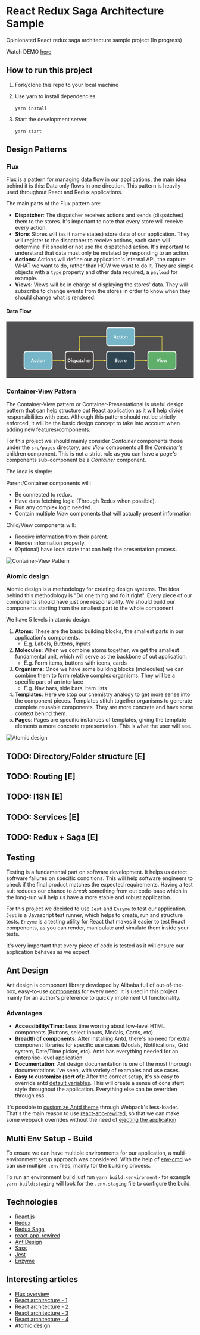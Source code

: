 # React Redux Saga Architecture Sample

Opinionated React redux saga architecture sample project (In progress)

Watch DEMO [here](https://gaboluque.github.io/react-redux-saga-architecture)


## How to run this project

1. Fork/clone this repo to your local machine
   
2. Use yarn to install dependencies
   
   `yarn install`
   
3. Start the development server

   `yarn start`


## Design Patterns

### Flux
Flux is a pattern for managing data flow in our applications, the main idea behind it is this: Data only flows in one 
direction. This pattern is heavily used throughout React and Redux applications.

The main parts of the Flux pattern are:
- **Dispatcher**: The dispatcher receives actions and sends (dispatches) them to the stores. It's important to note that
  every store will receive every action. 
- **Store**: Stores will (as it name states) store data of our application. They will register to the dispatcher to receive
  actions, each store will determine if it should or not use the dispatched action. It's important to understand that
  data must only be mutated by responding to an action.
- **Actions**: Actions will define our application's internal API, the capture WHAT we want to do, rather than HOW we
  want to do it. They are simple objects with a `type` property and other data required, a `payload` for example.
- **Views**: Views will be in charge of displaying the stores' data. They will subscribe to change events from the stores
  in order to know when they should change what is rendered.
  
#### Data Flow
![Data flow image](https://raw.githubusercontent.com/facebook/flux/master/examples/flux-concepts/flux-simple-f8-diagram-with-client-action-1300w.png)

### Container-View Pattern
The Container-View pattern or Container-Presentational is useful design pattern that can help structure
out React application as it will help divide responsibilities with ease. Although this pattern should not
be strictly enforced, it will be the basic design concept to take into account when adding new features/components.

For this project we should mainly consider _Container_ components those under the `src/pages` directory, and _View_
components all the _Container's_ children component. This is not a strict rule as you can have a _page's_ components
sub-component be a _Container_ component.

The idea is simple:

Parent/Container components will:
 - Be connected to redux.
 - Have data fetching logic (Through Redux when possible).
 - Run any complex logic needed.
 - Contain multiple _View_ components that will actually present information

Child/View components will:
 - Receive information from their parent.
 - Render information properly.
 - (Optional) have local state that can help the presentation process.

<img alt='Container-View Pattern' src="https://miro.medium.com/max/4800/1*DNZsESO8pf7enEfmhk5ibA.jpeg" data-canonical-src="https://miro.medium.com/max/4800/1*DNZsESO8pf7enEfmhk5ibA.jpeg" width="300" height="300" />

### Atomic design
Atomic design is a methodology for creating design systems. The idea behind this methodology is 
"Do one thing and fo it right". Every piece of our components should have just one responsibility.
We should build our components starting from the smallest part to the whole component.

We have 5 levels in atomic design: 

1. **Atoms**: These are the basic building blocks, the smallest parts in our application's components.
    - E.g. Labels, Buttons, Inputs
2. **Molecules**: When we combine atoms together, we get the smallest fundamental unit, which will serve as the 
   backbone of out application.
    - E.g. Form items, buttons with icons, cards
3. **Organisms**: Once we have some building blocks (molecules) we can combine them to form relative complex
   organisms. They will be a specific part of an interface
   - E.g. Nav bars, side bars, item lists
4. **Templates**: Here we stop our chemistry analogy to get more sense into the component pieces. Templates 
   stitch together organisms to generate complete reusable components. They are more concrete and have some context
   behind them.
4. **Pages**: Pages are specific instances of templates, giving the template elements a more concrete representation.
   This is what the user will see.

![Atomic design](https://miro.medium.com/max/4800/1*V5oi-JrH4RlEQuYdVrQXig.png)


## TODO: Directory/Folder structure [E]
## TODO: Routing [E]
## TODO: I18N [E]
## TODO: Services [E]
## TODO: Redux + Saga [E]
## Testing
Testing is a fundamental part on software development. It helps us detect software failures on specific conditions.
This will help software engineers to check if the final product matches the expected requirements. Having a test suit
reduces our chance to _break_ something from out code-base which in the long-run will help us have a more stable and robust
application.

For this project we decided to use `Jest` and `Enzyme` to test our application. `Jest` is a Javascript test runner, which helps
to create, run and structure tests. `Enzyme` is a testing utility for React that makes it easier to test
React components, as you can render, manipulate and simulate them inside your tests.

It's very important that every piece of code is tested as it will ensure our application behaves as we expect.

## Ant Design
Ant design is component library developed by Alibaba full of out-of-the-box, easy-to-use 
[components](https://ant.design/components/overview/) for every need. It is used in this project mainly for an 
author's preference to quickly implement UI functionality.

### Advantages
- **Accessibility/Time**: Less time worring about low-level HTML components (Buttons, select inputs, Modals, Cards, etc)
- **Breadth of components**: After installing Antd, there's no need for extra component libraries for specific use cases
  (Modals, Notifications, Grid system, Date/Time picker, etc). Antd has everything needed for an
  enterprise-level application
- **Documentation**: Ant design documentation is one of the most thorough documentations I've seen, with variety of examples
  and use cases.
- **Easy to customize (sort of)**: After the correct setup, it's so easy to override antd [default variables](https://github.com/ant-design/ant-design/blob/master/components/style/themes/default.less).
  This will create a sense of consistent style throughout the application. Everything else can be overriden through css.
  

It's possible to [customize Antd theme](https://ant.design/docs/react/customize-theme) through Webpack's less-loader.
That's the main reason to use [react-app-rewired](https://www.npmjs.com/package/react-app-rewired), so that we can make
some webpack overrides without the need of [ejecting the application](https://create-react-app.dev/docs/available-scripts/#npm-run-eject)

## Multi Env Setup - Build
To ensure we can have multiple environments for our application, a multi-environment setup approach was considered.
With the help of [env-cmd](https://www.npmjs.com/package/env-cmd) we can use multiple `.env` files, mainly for the building 
process.

To run an environment build just run `yarn build:<environment>` for example `yarn build:staging` will look for the
`.env.staging` file to configure the build.


## Technologies
- [React.js](https://reactjs.org/)
- [Redux](https://redux.js.org/)
- [Redux Saga](https://redux-saga.js.org/)
- [react-app-rewired](https://www.npmjs.com/package/react-app-rewired)
- [Ant Design](https://ant.design/)
- [Sass](https://sass-lang.com/)
- [Jest](https://jestjs.io/)
- [Enzyme](https://enzymejs.github.io/enzyme/)

## Interesting articles
- [Flux overview](https://github.com/facebook/flux/tree/master/examples)
- [React architecture - 1](https://saurabhshah23.medium.com/react-js-architecture-features-folder-structure-design-pattern-70b7b9103f22)
- [React architecture - 2](https://everyday.codes/javascript/architecture-of-large-react-apps-tools-and-techniques/)
- [React architecture - 3](https://maddevs.io/blog/best-architecture-for-the-react-project/)
- [React architecture - 4](https://github.com/markerikson/react-redux-links/blob/master/react-architecture.md)
- [Atomic design](https://bradfrost.com/blog/post/atomic-web-design/)
